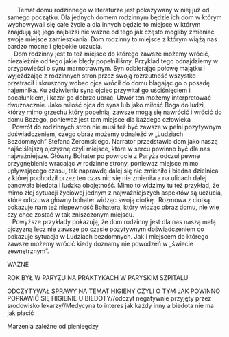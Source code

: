       Temat domu rodzinnego w literaturze jest pokazywany w niej już od samego początku. Dla jednych domem rodzinnym będzie ich dom w którym wychowywali się całe życie a dla innych będzie to miejsce w którym znajdują się jego najbliżsi nie ważne od tego jak często mogliby zmieniać swoje miejsce zamieszkania. Dom rodzinny to miejsce z którym wiążą nas bardzo mocne i głębokie uczucia.  
    Dom rodzinny jest to też miejsce do którego zawsze możemy wrócić, niezależnie od tego jakie błędy popełniliśmy. Przykład tego odnajdziemy w przypowieści o synu marnotrawnym. Syn odbierając połowę majątku i wyjeżdżając z rodzinnych stron przez swoją rozrzutność wszystko przetracił i skruszony wobec ojca wrócił do domu błagając go o posadę najemnika. Ku zdziwieniu syna ojciec przywitał go uściśnięciem i pocałunkiem, i kazał go dobrze ubrać. Utwór ten możemy interpretować dwuznacznie. Jako miłość ojca do syna lub jako miłość Boga do ludzi, którzy mimo grzechu który popełnią, zawsze mogą się nawrócić i wrócić do domu Bożego, ponieważ jest tam miejsce dla każdego człowieka  
   Powrót do rodzinnych stron nie musi też być zawsze w pełni pozytywnym doświadczeniem, czego obraz możemy odnaleźć w „Ludziach Bezdomnych” Stefana Żeromskiego. Narrator przedstawia dom jako naszą najściślejszą ojczyznę czyli miejsce, które w sercu powinno być dla nas najważniejsze. Główny Bohater po powrocie z Paryża odczuł pewne przygnębienie wracając w rodzinne strony, ponieważ miejsce mimo upływającego czasu, tak naprawdę dalej się nie zmieniło i biedna dzielnica z której pochodził przez ten czas nic się nie zmieniła a na ulicach dalej panowała biedota i ludzka obojętność. Mimo to widzimy tu też przykład, że mimo złej sytuacji życiowej jednym z najważniejszych aspektów są uczucia, które odczuwa główny bohater widząc swoją ciotkę.  Rozmowa z ciotką pokazuje nam też niepewność Bohatera, który widząc obraz domu, nie wie czy chce zostać w tak zniszczonym miejscu.  
   Powyższe przykłady pokazują, że dom rodzinny jest dla nas naszą małą ojczyzną lecz nie zawsze po czasie pozytywnym doświadczeniem co pokazuje sytuacja w Ludziach bezdomnych. Jak i miejscem do którego zawsze możemy wrócić kiedy doznamy nie powodzeń w „świecie zewnętrznym”.

WAŻNE

ROK BYŁ W PARYZU NA PRAKTYKACH W PARYSKIM SZPITALU

ODCZYTYWAŁ SPRAWY NA TEMAT HIGIENY CZYLI O TYM JAK POWINNO POPRAWIĆ SIĘ HIGIENIE U BIEDOTY//odczyt negatywnie przyjęty przez srodowisko lekarzy//Medycyna to interes jak każdy inny a biedota nie ma jak płacić

Marzenia zależne od pienieędzy